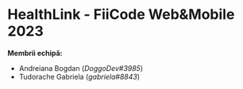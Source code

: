 # HealthLink - FiiCode Web&Mobile 2023
**Membrii echipă:**
 - Andreiana Bogdan (*DoggoDev#3985*)
 - Tudorache Gabriela (*gabriela#8843*)
